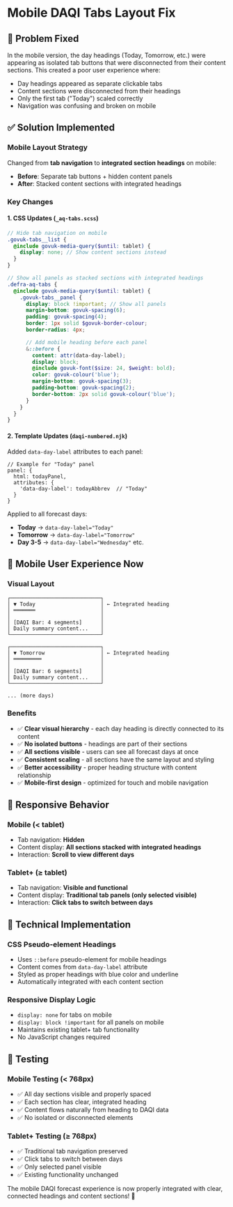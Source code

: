 # Mobile DAQI Tabs Layout Fix

## 🐛 **Problem Fixed**

In the mobile version, the day headings (Today, Tomorrow, etc.) were appearing as isolated tab buttons that were disconnected from their content sections. This created a poor user experience where:

- Day headings appeared as separate clickable tabs
- Content sections were disconnected from their headings
- Only the first tab ("Today") scaled correctly
- Navigation was confusing and broken on mobile

## ✅ **Solution Implemented**

### **Mobile Layout Strategy**

Changed from **tab navigation** to **integrated section headings** on mobile:

- **Before**: Separate tab buttons + hidden content panels
- **After**: Stacked content sections with integrated headings

### **Key Changes**

#### **1. CSS Updates (`_aq-tabs.scss`)**

```scss
// Hide tab navigation on mobile
.govuk-tabs__list {
  @include govuk-media-query($until: tablet) {
    display: none; // Show content sections instead
  }
}

// Show all panels as stacked sections with integrated headings
.defra-aq-tabs {
  @include govuk-media-query($until: tablet) {
    .govuk-tabs__panel {
      display: block !important; // Show all panels
      margin-bottom: govuk-spacing(6);
      padding: govuk-spacing(4);
      border: 1px solid $govuk-border-colour;
      border-radius: 4px;

      // Add mobile heading before each panel
      &::before {
        content: attr(data-day-label);
        display: block;
        @include govuk-font($size: 24, $weight: bold);
        color: govuk-colour('blue');
        margin-bottom: govuk-spacing(3);
        padding-bottom: govuk-spacing(2);
        border-bottom: 2px solid govuk-colour('blue');
      }
    }
  }
}
```

#### **2. Template Updates (`daqi-numbered.njk`)**

Added `data-day-label` attributes to each panel:

```nunjucks
// Example for "Today" panel
panel: {
  html: todayPanel,
  attributes: {
    'data-day-label': todayAbbrev  // "Today"
  }
}
```

Applied to all forecast days:

- **Today** → `data-day-label="Today"`
- **Tomorrow** → `data-day-label="Tomorrow"`
- **Day 3-5** → `data-day-label="Wednesday"` etc.

## 📱 **Mobile User Experience Now**

### **Visual Layout**

```
┌─────────────────────────────┐
│ ▼ Today                     │ ← Integrated heading
│ ═══════                     │
│                             │
│ [DAQI Bar: 4 segments]      │
│ Daily summary content...    │
└─────────────────────────────┘

┌─────────────────────────────┐
│ ▼ Tomorrow                  │ ← Integrated heading
│ ═════════                   │
│                             │
│ [DAQI Bar: 6 segments]      │
│ Daily summary content...    │
└─────────────────────────────┘

... (more days)
```

### **Benefits**

- ✅ **Clear visual hierarchy** - each day heading is directly connected to its content
- ✅ **No isolated buttons** - headings are part of their sections
- ✅ **All sections visible** - users can see all forecast days at once
- ✅ **Consistent scaling** - all sections have the same layout and styling
- ✅ **Better accessibility** - proper heading structure with content relationship
- ✅ **Mobile-first design** - optimized for touch and mobile navigation

## 🔄 **Responsive Behavior**

### **Mobile (< tablet)**

- Tab navigation: **Hidden**
- Content display: **All sections stacked with integrated headings**
- Interaction: **Scroll to view different days**

### **Tablet+ (≥ tablet)**

- Tab navigation: **Visible and functional**
- Content display: **Traditional tab panels (only selected visible)**
- Interaction: **Click tabs to switch between days**

## 🎯 **Technical Implementation**

### **CSS Pseudo-element Headings**

- Uses `::before` pseudo-element for mobile headings
- Content comes from `data-day-label` attribute
- Styled as proper headings with blue color and underline
- Automatically integrated with each content section

### **Responsive Display Logic**

- `display: none` for tabs on mobile
- `display: block !important` for all panels on mobile
- Maintains existing tablet+ tab functionality
- No JavaScript changes required

## 🧪 **Testing**

### **Mobile Testing** (< 768px)

- ✅ All day sections visible and properly spaced
- ✅ Each section has clear, integrated heading
- ✅ Content flows naturally from heading to DAQI data
- ✅ No isolated or disconnected elements

### **Tablet+ Testing** (≥ 768px)

- ✅ Traditional tab navigation preserved
- ✅ Click tabs to switch between days
- ✅ Only selected panel visible
- ✅ Existing functionality unchanged

The mobile DAQI forecast experience is now properly integrated with clear, connected headings and content sections! 🎉
